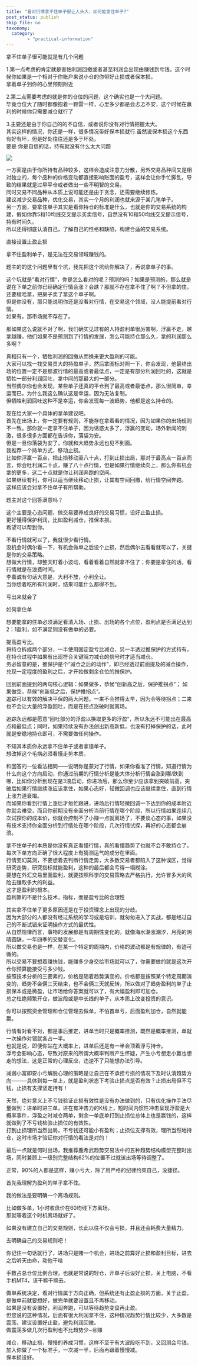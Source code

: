 ```yaml
---
title: "看对行情拿不住单子很让人头大，如何能拿住单子?"
post_status: publish
skip_file: no
taxonomy:
  category:
        - "practical-information"
---
```


拿不住单子很可能就是有几个问题

1.第一点考虑的肯定就是害怕利润回撤或者甚至利润会出现由赚钱到亏钱，这个时候你如果是一个相对于你账户来说小仓的你带好止损或者保本损。  
拿着单子到你的心里预期附近

2.第二点需要考虑的就是你的仓位的问题，这个确实也是一个大问题。  
毕竟仓位大了随时都像抱着一颗雷一样，心里多少都是会忐忑不安，这个时候在赢利的时候你只需要减仓就行了

3.主要还是由于你自己的的不自信，或者说你没有对行情把握太大。  
其实这样的情况，你还是一样，很多情况带好保本损就行.虽然说保本损这个东西有好有坏，但是好处往往还是多于坏处。  
要是 你是自信的话，持有就没有什么太大问题

![](https://cdn.fendou.la/funstoutiao/2020/11/134416708.jpg)

一方面是由于你所持有品种较多，这样会造成注意力分散，另外交易品种间又是相对独立的，每个品种的价格变动都直接影响账面的盈亏，这样会让你手忙脚乱，导致的结果就是过早平仓或者做出一些不明智的交易。  
同时交易不同品种从本质上说可能还是由于贪念，还需要继续修炼。  
建议减少交易品种，优化交易，其实一个月的利润也就来源于某几笔单子。  
另一方面，要拿住单子其实是看你持仓的标准是什么，也就是你的交易系统的构建，假如你靠5和10均线交叉提示买卖信号，自然没有10和50均线交叉提示信号，持有时间久。  
所以还得彻底认清自己，了解自己的性格和缺陷，构建合适的交易系统。

直接设置止盈止损

拿不住盈利单子，是无法在交易领域赚钱的。

题主的的这个问题里有个坑，我先把这个坑给你解决了，再说拿单子的事。

这个坑就是“看对行情”，你是怎么看对的呢？预测的吗？如果是预测的，那么就是说在下单之前你已经确定行情会涨？会跌？那就不存在拿不住了啊？不但拿的住，还要梭哈拿，把房子卖了拿这个单子啊。  
但是你没有，那只能说明你还是没看对行情，在交易这个领域，没人能提前看对行情。  
如果有，那市场就不存在了。

那如果这么说就不对了啊，我们确实见过有的人持盈利单很厉害啊，浮赢不走，越拿越赚，他们如果不是预测到了行情的发展，怎么可能持仓那么久，拿的利润那么多啊？

真相只有一个，牺牲利润的回撤从而换来更大盈利的可能。  
大家可以找一找交易员大的持盈单子，然后拿图标对照一下，你会发现，他最终出场的位置一定不是那波行情的最高或者最低点，一定是有部分利润回吐的，这就是牺牲一部分利润回吐，拿中间的那最大的一部分。  
当然偶尔你也会发现，某些单子还真的平仓到了最高或者最低点，那么很简单，幸运而已，为什么我这么确认这是幸运，因为无法复制。  
但牺牲利润回吐这种不是幸运，你会发现每一波趋势，他都是这么持仓的。

现在给大家一个具体的拿单建议吧。  
首先在出场上，你一定要有规则，不能存在拿着看的情况，因为如果你的出场规则不一致，那你就一定拿不住单子，因为诱惑太多了，浮赢的变动，场外新闻的刺激，很多很多方面都在告诉你，落袋为安。  
但是一旦你落袋为安了，你就和大趋势永远也见不到面。  
我推荐一个持单方式，移动止损。  
比如你浮赢一百点，把止损移动至八十点，打到止损出局，那对于最高点一百点而言，你会吐利润二十点，赚了八十点行情，但是如果行情继续向上，那么你有机会拿的更多，这二十点就是你让利润奔跑的空间。  
如果继续有利，你可以适当继续移动止损，让其有空间回撤，给行情空间奔跑。  
这样应该会对拿不住单子有所帮助。

题主对这个回答满意吗？

这个主要是心态问题，做交易要养成良好的交易习惯，设好止盈止损。  
更好懂得保护利润，比如盈利减仓，推保本损。  
希望可以帮到你。

不看行情就可以了，我就很少看行情。  
没机会时偶尔看一下，有机会做单之后设个止损，然后偶尔去看看就可以了，关键是你的交易策略。  
想做大行情，却整天盯着小波动，看着看着自然就拿不住了；你要是拿住的话，看行情就是在浪费时间。  
李嘉诚有句话大意是，大利不放，小利全让。  
当你想着吃所有利润时，结果可能什么都得不到。

亏出来就会了

如何拿住单

想要能拿的住单必须满足看清入场、止损、出场的各个点位，盈利点是否满足达到2：1盈利，如不满足则没有做单的必要。

提高盈亏比。  
将持仓拆成两个部分，一半使用固定盈亏比减仓，另一半透过推保护的方式持有，在持仓过程中如果有出现符合关键阻力减仓的信号时才适当减仓。  
务必留意的是，推保护是个“减仓之后的动作”，即已经透过前面提及的减仓操作，兑现一定程度的盈利之后，才开始做剩余仓位的推保护。

回到前面提到的两句核心逻辑：如果做多，恭候“创新高之后，保护推拐点”； 如果做空，恭候“创新低之后，保护推拐点”。  
追踪可以有效的解决平保的两大问题，一来不会推得太早，因为会等待拐点；二来也不会让大量的浮盈回吐，而是在拐点涨破时就离场。

追踪永远都是愿意“回吐部分的浮盈以换取更多的浮盈”，所以永远不可能出在最高点和最低点；同时，如果持续没有办法创出新高新低，也没有打掉保护的话，此时就是安稳地持仓即可，不需要做任何操作。

不知其本质你永远拿不住单子或者拿错单子。  
想改掉这个毛病必须看懂走势本质。

和回答的一位看法相同——说明你是蒙对了行情，如果你看准了行情，知道行情为什么向这个方向启动，你通过前期的行情分析是能大体分析行情会涨到哪/跌到哪，比如你分析到现在是3浪启动，你进场后，那么你至少应该拿到突破前高，突破后如果行情继续涨应该拿住，如果心态好，轻微回调也应该继续拿住，直到行情上涨力道衰竭。  
而如果你看到行情上涨后才匆忙跟进，进场后行情轻微回调一下达到你的成本附近你就会难受，而且你前期没有全面分析当前行情在哪个阶段，所以行情如果连续几次试探你的成本价，你就会控制不了小赚一点就离场了，不要谈心态的事，如果没有技术支持你全面分析到行情处在哪个阶段，几次行情试探，再好的心态都会崩溃。

拿不住单子的本质是你没有真正看懂行情，真的看懂趋势了也就不会不敢持仓了。  
每次下单方向正确了很大程度上有猜测运气的成分在里面。  
行情变幻莫测，不要想着去判断行情走势，大多数交易者都陷入了这种误区，觉得研究走势，研究指标就能盈利，这种的最后都会亏得一塌糊涂。  
要想在外汇交易里面盈利，就要按照科学的交易策略去严格执行，允许冒多大的风险去赚取多大的利益。  
这才是盈利的根本。  
盈利靠的不是什么技术，指标，而是盈亏比的合理性

其实拿不住单子更多原因还是在于投资理念上出现的分歧。  
因为大部分的人都没有经过系统的学习或是培训，就匆匆进入了实战，都是经过自己的不断试错来证明操作方式的最优性。  
从自然规律而言，事物的发展都是有周期性变化的，就像海水潮涨潮汐，月亮的阴晴圆缺，一年四季的交替变化。  
所以做交易也是一样，在某一个特定的周期内，价格的波动都是有规律的，有迹可循的。  
所以交易不要想着赚快钱，能赚多少身交给市场就可以了，你需要做的就是这次开仓你预算能接受亏多少钱。  
按照技术分析的三要素的，价格是随着趋势演变的，价格都是按照某个特定周期演变的，趋势不会俩三天结束，也不会俩三天就反转，所以做对了趋势盈利的单子止损保本或是微盈，让市场给你答案就可以了，有大幅盈利即可加仓。  
总之杜绝频繁开仓，做波段或是中长线的单子，从本质上改变投资的意识。

你可以按照资金管理和仓位管理去做单，不怕首单亏，后面盈利加仓，自然就能赢。

行情看对看不对，都是事后推定，进单当时只是概率推测，既然是概率推测，单就一次操作对错就各占一半。  
也就是说，即便你站在大概率上，进单后还是有一半会顶着浮亏持仓。  
浮亏会影响心态，导致对原来的所谓大概率判断产生怀疑，产生小亏想走小赢也想走的想法，这是正常的心理反应，违逆不了只能想办法引导。

减弱小富即安小亏解脱心理的策略是让自己在不承担亏损的情况下及时认清趋势方向———具体到每一单上，就是盈利状态下考验止损点是否有效？止损出局但不亏钱，止损有支撑坚定持有！

天然，绝对意义上不亏钱验证止损有效性是没有办法做到的，只有优化操作手法尽量做到：进单时进三单，进在有冲击力的K线上，短时间内惯性冲击呈现浮盈是大概率事件，浮盈之时减仓两单，剩余一单底单打到止损位总体上也是赢钱的，这样就做到了不亏钱检验止损位的有效性。  
打到止损理所当然出局，不亏钱还可能小有盈利；止损位支撑有效，理所当然地持仓，这时市场才验证你对行情的看法是对的！

最后一点就是何时出场，我推荐鹿希武趋势交易法中的五种趋势结构模型完整时出场，同时兼顾上一级别完整结构62%的位置不过就该出场等待调整了。

正常，90%的人都是这样，赚小亏大，除了用严格的纪律约束自己，没捷径。

首先我理解为盈利的单子拿不住。

我的做法是要明确一个离场规则。

比如做多单，1小时收盘价在60均线下方离场。  
那就等着这个时机离场就好了。

如果没有建立自己的交易规则，长此以往不仅会亏损，并且还会耗费大量精力。

去明确自己的交易规则吧！

你记住一句话就行了，进场只是赌一个机会，进场之前算好止损和盈利目标，进去之后听天由命，动他干啥

手数占总仓位比例合理，也就是常说的轻仓，开单子后设好止损，关上电脑，不看手机MT4，该干嘛干嘛去。

做单系统决定，看对行情属于方向正确，但系统还有止盈止损的方面，关于止盈，是做单前就要想好，做完单就要设置且不再移动。  
如果是没有设置好，利润奔跑，可以等待趋势变盘再止盈。  
但您说的这种情况，后面有很大利润拿不住，这种情况趋势行情比较少，大多数是震荡，建议设置好止盈，避免利润回撤。  
做震荡多做几次行盈利也不比趋势少~㊗️赚

减仓，移动止损，慢慢的养成习惯，这样不至于有大波段吃不到，又回测会亏钱，加入你做了一个标准手，一次减一半，后面再跟着慢慢减。  
保本损设好。
